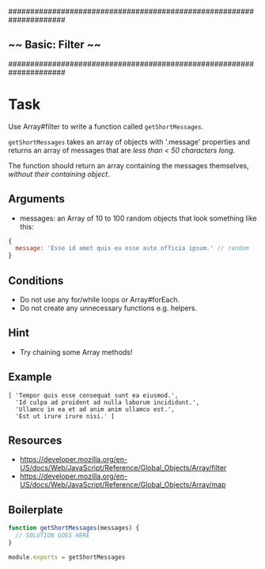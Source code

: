 #####################################################################
##                      ~~  Basic: Filter  ~~                      ##
#####################################################################

# Task
Use Array#filter to write a function called `getShortMessages`.

`getShortMessages` takes an array of objects with '.message' properties and returns an array of messages that are *less than < 50 characters long*.

The function should return an array containing the messages themselves, *without their containing object*.

## Arguments

* messages: an Array of 10 to 100 random objects that look something like this:

```js
{
  message: 'Esse id amet quis eu esse aute officia ipsum.' // random
}
```

## Conditions

* Do not use any for/while loops or Array#forEach.
* Do not create any unnecessary functions e.g. helpers.

## Hint

* Try chaining some Array methods!

## Example

```
[ 'Tempor quis esse consequat sunt ea eiusmod.',
  'Id culpa ad proident ad nulla laborum incididunt.',
  'Ullamco in ea et ad anim anim ullamco est.',
  'Est ut irure irure nisi.' ]
```

## Resources

* https://developer.mozilla.org/en-US/docs/Web/JavaScript/Reference/Global_Objects/Array/filter
* https://developer.mozilla.org/en-US/docs/Web/JavaScript/Reference/Global_Objects/Array/map

## Boilerplate

```js
function getShortMessages(messages) {
  // SOLUTION GOES HERE
}

module.exports = getShortMessages
```

